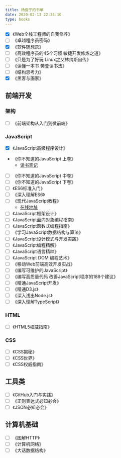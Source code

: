 ```yaml
---
title: 杨俊宁的书单
date: 2020-02-13 22:34:10
type: books
---
```


- [x] 《Web全栈工程师的自我修养》
- [ ] 《卓越程序员密码》
- [x] 《软件随想录》
- [ ] 《高效程序员的45个习惯 敏捷开发修炼之道》
- [ ] 《只是为了好玩 Linux之父林纳斯自传》
- [ ] 《读懂一本书 樊登读书法》
- [ ] 《结构思考力》
- [x] 《黑客与画家》

## 前端开发

### 架构

- [ ] 《前端架构从入门到微前端》

### JavaScript

- [x] 《JavaScript高级程序设计》
- 《你不知道的JavaScript 上卷》
  - [读书笔记](https://mubu.com/doc/13bnYs-Mq0r)
- [ ] 《你不知道的JavaScript 中卷》
- [ ] 《你不知道的JavaScript 下卷》
- [ ] 《ES6标准入门》
- [ ] 《深入理解ES6》
- [ ] 《现代JavaScript教程》
  - [在线地址](https://zh.javascript.info/)
- [ ] 《JavaScript框架设计》
- [ ] 《JavaScript面向对象编程指南》
- [ ] 《JavaScript函数式编程指南》
- [ ] 《学习JavaScript数据结构与算法》
- [ ] 《JavaScript设计模式与开发实践》
- [ ] 《JavaScript编程精解》
- [ ] 《JavaScript语言精粹》
- [ ] 《JavaScript DOM 编程艺术》
- [ ] 《移动Web前端高效开发实战》
- [ ] 《编写可维护的JavaScript》
- [ ] 《编写高质量代码 改善JavaScript程序的188个建议》
- [ ] 《精通JavaScript开发》
- [ ] 《精通D3.js》
- [ ] 《深入浅出Node.js》
- [ ] 《深入理解TypeScript》

### HTML

- [ ] 《HTML5权威指南》

### CSS

- [ ] 《CSS揭秘》
- [ ] 《CSS世界》
- [ ] 《CSS权威指南》

## 工具类

- [ ] 《GitHub入门与实践》
- [ ] 《正则表达式必知必会》
- [ ] 《JSON必知必会》

## 计算机基础

- [ ] 《图解HTTP》
- [ ] 《计算机网络》
- [ ] 《大话数据结构》

